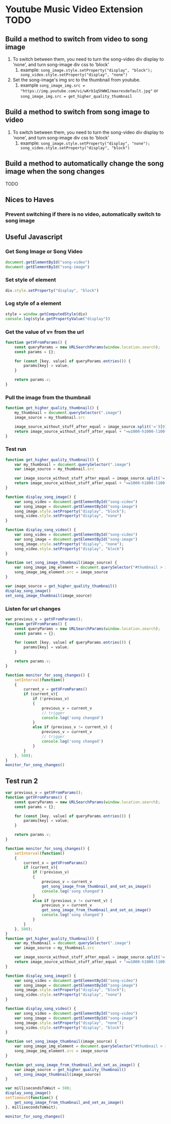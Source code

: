 # Youtube Music Video Extension TODO
## Build a method to switch from video to song image
1. To switch between them, you need to turn the song-video div display to 'none', and turn song-image div css to 'block'
   1. example: `song_image.style.setProperty("display", "block"); song_video.style.setProperty("display", "none")`
2. Set the song-image's img src to the thumbnail from youtube. 
   1. example `song_image_img.src = "https://img.youtube.com/vi/wKrb1q5hWWI/maxresdefault.jpg"` or `song_image_img.src = get_higher_quality_thumbnail`


## Build a method to switch from song image to video
1. To switch between them, you need to turn the song-video div display to 'none', and turn song-image div css to 'block'
   1. example: `song_image.style.setProperty("display", "none"); song_video.style.setProperty("display", "block")`

## Build a method to automatically change the song image when the song changes
TODO

## Nices to Haves
### Prevent switching if there is no video, automatically switch to song image


## Useful Javascript
### Get Song Image or Song Video 
``` javascript
document.getElementById("song-video")
document.getElementById("song-image")
```

### Set style of element
``` javascript
div.style.setProperty("display", "block")
```

### Log style of a element
``` javascript
style = window.getComputedStyle(div)
console.log(style.getPropertyValue("display"))
```

### Get the value of v= from the url
``` javascript
function getVFromParams() {
    const queryParams = new URLSearchParams(window.location.search);
    const params = {};

    for (const [key, value] of queryParams.entries()) {
        params[key] = value;
    }

    return params.v;
}
```

### Pull the image from the thumbnail
``` javascript
function get_higher_quality_thumbnail() {
    my_thumbnail = document.querySelector(".image")
    image_source = my_thumbnail.src

    image_source_without_stuff_after_equal = image_source.split('=')[0]
    return image_source_without_stuff_after_equal + "=w1000-h1000-l100-rj"
}
```

### Test run
``` javascript
function get_higher_quality_thumbnail() {
    var my_thumbnail = document.querySelector(".image")
    var image_source = my_thumbnail.src

    var image_source_without_stuff_after_equal = image_source.split('=')[0]
    return image_source_without_stuff_after_equal + "=w1000-h1000-l100-rj"
}

function display_song_image() {
    var song_video = document.getElementById("song-video")
    var song_image = document.getElementById("song-image")
    song_image.style.setProperty("display", "block"); 
    song_video.style.setProperty("display", "none")
}

function display_song_video() {
    var song_video = document.getElementById("song-video")
    var song_image = document.getElementById("song-image")
    song_image.style.setProperty("display", "none"); 
    song_video.style.setProperty("display", "block")
}

function set_song_image_thumbnail(image_source) {
    var song_image_img_element = document.querySelector("#thumbnail > img:nth-child(1)")
    song_image_img_element.src = image_source
}

var image_source = get_higher_quality_thumbnail()
display_song_image()
set_song_image_thumbnail(image_source)
```

### Listen for url changes
``` javascript
var previous_v = getVFromParams();
function getVFromParams() {
    const queryParams = new URLSearchParams(window.location.search);
    const params = {};

    for (const [key, value] of queryParams.entries()) {
        params[key] = value;
    }

    return params.v;
}

function monitor_for_song_changes() {
    setInterval(function()
    {
        current_v = getVFromParams()
        if (current_v){
            if (!previous_v)
            {
                previous_v = current_v
                // trigger
                console.log('song changed')
            }
            else if (previous_v != current_v) {
                previous_v = current_v
                // trigger
                console.log('song changed')
            }
        }
    }, 500);
}
monitor_for_song_changes()
```

## Test run 2
``` javascript
var previous_v = getVFromParams();
function getVFromParams() {
    const queryParams = new URLSearchParams(window.location.search);
    const params = {};

    for (const [key, value] of queryParams.entries()) {
        params[key] = value;
    }

    return params.v;
}

function monitor_for_song_changes() {
    setInterval(function()
    {
        current_v = getVFromParams()
        if (current_v){
            if (!previous_v)
            {
                previous_v = current_v
                get_song_image_from_thumbnail_and_set_as_image()
                console.log('song changed')
            }
            else if (previous_v != current_v) {
                previous_v = current_v
                get_song_image_from_thumbnail_and_set_as_image()
                console.log('song changed')
            }
        }
    }, 500);
}
function get_higher_quality_thumbnail() {
    var my_thumbnail = document.querySelector(".image")
    var image_source = my_thumbnail.src

    var image_source_without_stuff_after_equal = image_source.split('=')[0]
    return image_source_without_stuff_after_equal + "=w1000-h1000-l100-rj"
}

function display_song_image() {
    var song_video = document.getElementById("song-video")
    var song_image = document.getElementById("song-image")
    song_image.style.setProperty("display", "block"); 
    song_video.style.setProperty("display", "none")
}

function display_song_video() {
    var song_video = document.getElementById("song-video")
    var song_image = document.getElementById("song-image")
    song_image.style.setProperty("display", "none"); 
    song_video.style.setProperty("display", "block")
}

function set_song_image_thumbnail(image_source) {
    var song_image_img_element = document.querySelector("#thumbnail > img:nth-child(1)")
    song_image_img_element.src = image_source
}

function get_song_image_from_thumbnail_and_set_as_image() {
    var image_source = get_higher_quality_thumbnail()
    set_song_image_thumbnail(image_source)
}

var millisecondsToWait = 500;
display_song_image()
setTimeout(function() {
    get_song_image_from_thumbnail_and_set_as_image()
}, millisecondsToWait);

monitor_for_song_changes()
```